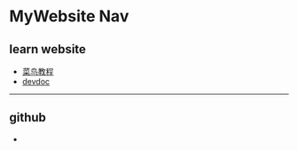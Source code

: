 # MyWebsite Nav
 learn website
 ---
 + [菜鸟教程](https://www.runoob.com/)
 + [devdoc](https://devdocs.io/)

 ---
 github
 ---
 + []()